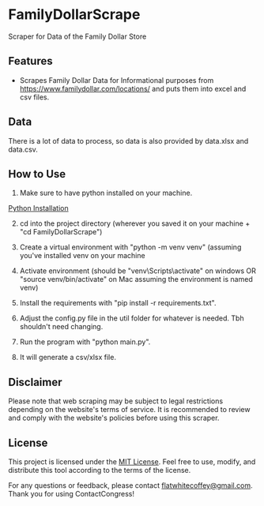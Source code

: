 # FamilyDollarScrape
Scraper for Data of the Family Dollar Store

## Features
- Scrapes Family Dollar Data for Informational purposes from https://www.familydollar.com/locations/ and puts them into excel and csv files.

## Data
There is a lot of data to process, so data is also provided by data.xlsx and data.csv.

## How to Use
1. Make sure to have python installed on your machine.

[Python Installation](https://www.python.org/downloads/)

2. cd into the project directory (wherever you saved it on your machine + "cd FamilyDollarScrape")

3. Create a virtual environment with "python -m venv venv" (assuming you've installed venv on your machine
   
5. Activate environment (should be "venv\Scripts\activate" on windows OR "source venv/bin/activate" on Mac assuming the environment is named venv)
   
7. Install the requirements with "pip install -r requirements.txt".

8. Adjust the config.py file in the util folder for whatever is needed. Tbh shouldn't need changing.

9. Run the program with "python main.py".
   
10. It will generate a csv/xlsx file.


## Disclaimer
Please note that web scraping may be subject to legal restrictions depending on the website's terms of service. It is recommended to review and comply with the website's policies before using this scraper. 

## License
This project is licensed under the [MIT License](https://choosealicense.com/licenses/mit/). Feel free to use, modify, and distribute this tool according to the terms of the license.

For any questions or feedback, please contact [flatwhitecoffey@gmail.com](mailto:flatwhitecoffey@gmail.com). Thank you for using ContactCongress!
